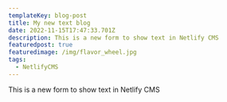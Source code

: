 ```yaml
---
templateKey: blog-post
title: My new text blog
date: 2022-11-15T17:47:33.701Z
description: This is a new form to show text in Netlify CMS
featuredpost: true
featuredimage: /img/flavor_wheel.jpg
tags:
  - NetlifyCMS
---
```

This is a new form to show text in Netlify CMS